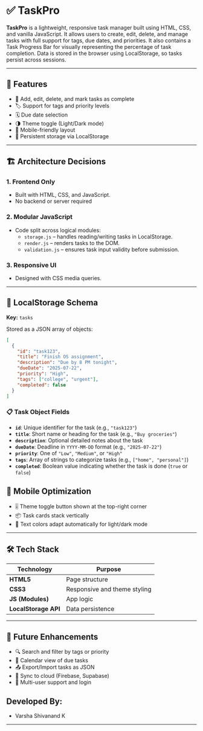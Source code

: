 # ✅ TaskPro

**TaskPro** is a lightweight, responsive task manager built using HTML, CSS, and vanilla JavaScript. It allows users to create, edit, delete, and manage tasks with full support for tags, due dates, and priorities. It also contains a Task Progress Bar for visually representing the percentage of task completion. Data is stored in the browser using LocalStorage, so tasks persist across sessions.

---

## 🚀 Features

- 📌 Add, edit, delete, and mark tasks as complete
- 🏷️ Support for tags and priority levels
- 🗓️ Due date selection
- 🌗 Theme toggle (Light/Dark mode)
- 📱 Mobile-friendly layout
- 💾 Persistent storage via LocalStorage

---

## 🏗️ Architecture Decisions

### 1. **Frontend Only**
- Built with HTML, CSS, and JavaScript.
- No backend or server required

### 2. **Modular JavaScript**
- Code split across logical modules:
  - `storage.js` – handles reading/writing tasks in LocalStorage.
  - `render.js` – renders tasks to the DOM.
  - `validation.js` – ensures task input validity before submission.

### 3. **Responsive UI**
- Designed with CSS media queries.

---

## 💾 LocalStorage Schema

**Key:** `tasks`

Stored as a JSON array of objects:

```json
[
  {
    "id": "task123",
    "title": "Finish OS assignment",
    "description": "Due by 8 PM tonight",
    "dueDate": "2025-07-22",
    "priority": "High",
    "tags": ["college", "urgent"],
    "completed": false
  }
]
```
### 📋 Task Object Fields

- **`id`**: Unique identifier for the task (e.g., `"task123"`)
- **`title`**: Short name or heading for the task (e.g., `"Buy groceries"`)
- **`description`**: Optional detailed notes about the task
- **`dueDate`**: Deadline in `YYYY-MM-DD` format (e.g., `"2025-07-22"`)
- **`priority`**: One of `"Low"`, `"Medium"`, or `"High"`
- **`tags`**: Array of strings to categorize tasks (e.g., `["home", "personal"]`)
- **`completed`**: Boolean value indicating whether the task is done (`true` or `false`)

## 📱 Mobile Optimization

- 🎚️ Theme toggle button shown at the top-right corner
- 📦 Task cards stack vertically
- 🎨 Text colors adapt automatically for light/dark mode

---

## 🛠️ Tech Stack

| Technology           | Purpose                        |
|----------------------|--------------------------------|
| **HTML5**            | Page structure                 |
| **CSS3**             | Responsive and theme styling   |
| **JS (Modules)**     | App logic                      |
| **LocalStorage API** | Data persistence               |

---
## 🌱 Future Enhancements

- 🔍 Search and filter by tags or priority  
- 📅 Calendar view of due tasks  
- 📤 Export/Import tasks as JSON  
- 🔄 Sync to cloud (Firebase, Supabase)  
- 🔐 Multi-user support and login  

## Developed By:
- Varsha Shivanand K
---
```
